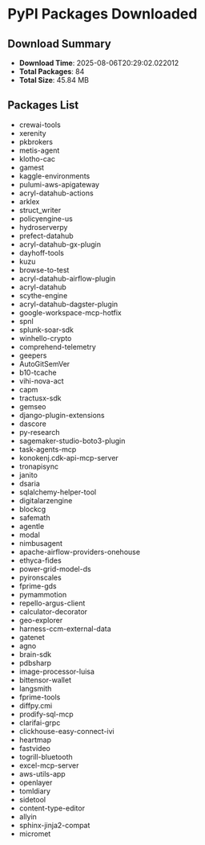 # PyPI Packages Downloaded

## Download Summary
- **Download Time**: 2025-08-06T20:29:02.022012
- **Total Packages**: 84
- **Total Size**: 45.84 MB

## Packages List
- crewai-tools
- xerenity
- pkbrokers
- metis-agent
- klotho-cac
- gamest
- kaggle-environments
- pulumi-aws-apigateway
- acryl-datahub-actions
- arklex
- struct_writer
- policyengine-us
- hydroserverpy
- prefect-datahub
- acryl-datahub-gx-plugin
- dayhoff-tools
- kuzu
- browse-to-test
- acryl-datahub-airflow-plugin
- acryl-datahub
- scythe-engine
- acryl-datahub-dagster-plugin
- google-workspace-mcp-hotfix
- spnl
- splunk-soar-sdk
- winhello-crypto
- comprehend-telemetry
- geepers
- AutoGitSemVer
- b10-tcache
- vihi-nova-act
- capm
- tractusx-sdk
- gemseo
- django-plugin-extensions
- dascore
- py-research
- sagemaker-studio-boto3-plugin
- task-agents-mcp
- konokenj.cdk-api-mcp-server
- tronapisync
- janito
- dsaria
- sqlalchemy-helper-tool
- digitalarzengine
- blockcg
- safemath
- agentle
- modal
- nimbusagent
- apache-airflow-providers-onehouse
- ethyca-fides
- power-grid-model-ds
- pyironscales
- fprime-gds
- pymammotion
- repello-argus-client
- calculator-decorator
- geo-explorer
- harness-ccm-external-data
- gatenet
- agno
- brain-sdk
- pdbsharp
- image-processor-luisa
- bittensor-wallet
- langsmith
- fprime-tools
- diffpy.cmi
- prodify-sql-mcp
- clarifai-grpc
- clickhouse-easy-connect-ivi
- heartmap
- fastvideo
- togrill-bluetooth
- excel-mcp-server
- aws-utils-app
- openlayer
- tomldiary
- sidetool
- content-type-editor
- allyin
- sphinx-jinja2-compat
- micromet
